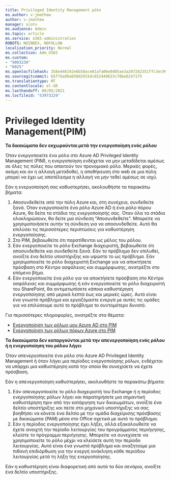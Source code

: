 ```yaml
---
title: Privileged Identity Management ρόλο
ms.author: v-jmathew
author: v-jmathew
manager: scotv
ms.audience: Admin
ms.topic: article
ms.service: o365-administration
ROBOTS: NOINDEX, NOFOLLOW
localization_priority: Normal
ms.collection: Adm_O365
ms.custom:
- "9003230"
- "6825"
ms.openlocfilehash: 358e446192e6b58ace81afa06e0d65ae3a207282351ffc3ec9975a24779951fb
ms.sourcegitcommit: b5f7da89a650d2915dc652449623c78be6247175
ms.translationtype: MT
ms.contentlocale: el-GR
ms.lasthandoff: 08/05/2021
ms.locfileid: "53973229"
---
```

# <a name="privileged-identity-managementpim-role"></a>Privileged Identity Management(PIM)

**Τα δικαιώματα δεν εκχωρούνται μετά την ενεργοποίηση ενός ρόλου**

Όταν ενεργοποιείτε ένα ρόλο στο Azure AD Privileged Identity Management (PIM), η ενεργοποίηση ενδέχεται να μην μεταδίδεται αμέσως σε όλες τις πύλες που απαιτούν τον προνομιακό ρόλο. Μερικές φορές, ακόμη και αν η αλλαγή μεταδοθεί, η αποθήκευση στο web σε μια πύλη μπορεί να έχει ως αποτέλεσμα η αλλαγή να μην τεθεί αμέσως σε ισχύ.

Εάν η ενεργοποίησή σας καθυστερήσει, ακολουθήστε τα παρακάτω βήματα:

1. Αποσυνδεθείτε από την πύλη Azure και, στη συνέχεια, συνδεθείτε ξανά. Όταν ενεργοποιείτε ένα ρόλο Azure AD ή ένα ρόλο πόρου Azure, θα δείτε τα στάδια της ενεργοποίησής σας. Όταν όλα τα στάδια ολοκληρώσουν, θα δείτε μια σύνδεση "Αποσυνδεθείτε". Μπορείτε να χρησιμοποιήσετε αυτήν τη σύνδεση για να αποσυνδεθείτε. Αυτό θα επιλύσει τις περισσότερες περιπτώσεις για καθυστέρηση ενεργοποίησης.
2. Στο PIM, βεβαιωθείτε ότι παρατίθενται ως μέλος του ρόλου.
3. Εάν ενεργοποιείτε το ρόλο Exchange διαχειριστή, βεβαιωθείτε ότι αποσυνδεθείτε και συνδεθείτε ξανά. Εάν το πρόβλημα δεν επιλυθεί, ανοίξτε ένα δελτίο υποστήριξης και υψώστε το ως πρόβλημα. Εάν χρησιμοποιείτε το ρόλο διαχειριστή Exchange για να αποκτήσετε πρόσβαση στο Κέντρο ασφάλειας και συμμόρφωσης, ανατρέξτε στο επόμενο βήμα.
4. Εάν ενεργοποιείτε ένα ρόλο για να αποκτήσετε πρόσβαση στο Κέντρο ασφάλειας και συμμόρφωσης ή εάν ενεργοποιείτε το ρόλο διαχειριστή του SharePoint, θα αντιμετωπίσετε κάποια καθυστέρηση ενεργοποίησης από μερικά λεπτά έως και μερικές ώρες. Αυτό είναι ένα γνωστό πρόβλημα και εργαζόμαστε ενεργά με αυτές τις ομάδες για να επιλύσουμε αυτό το πρόβλημα το συντομότερο δυνατό.

Για περισσότερες πληροφορίες, ανατρέξτε στα θέματα:

- [Ενεργοποίηση των ρόλων μου Azure AD στο PIM](https://docs.microsoft.com/azure/active-directory/privileged-identity-management/pim-how-to-activate-role?WT.mc_id=Portal-Microsoft_Azure_Support "https://docs.microsoft.com/azure/active-directory/privileged-identity-management/pim-how-to-activate-role?wt.mc_id=portal-microsoft_azure_support")
- [Ενεργοποίηση των ρόλων πόρων Azure στο PIM](https://docs.microsoft.com/azure/active-directory/privileged-identity-management/pim-resource-roles-activate-your-roles?WT.mc_id=Portal-Microsoft_Azure_Support "https://docs.microsoft.com/azure/active-directory/privileged-identity-management/pim-resource-roles-activate-your-roles?wt.mc_id=portal-microsoft_azure_support")

**Τα δικαιώματα δεν καταργούνται μετά την απενεργοποίηση ενός ρόλου ή η ενεργοποίηση του ρόλου λήγει**

Όταν απενεργοποιείτε ένα ρόλο στο Azure AD Privileged Identity Management ή όταν λήγει μια περίοδος ενεργοποίησης ρόλων, ενδέχεται να υπάρχει μια καθυστέρηση κατά την οποία θα συνεχίσετε να έχετε πρόσβαση.

Εάν η απενεργοποίηση καθυστερήσει, ακολουθήστε τα παρακάτω βήματα:

1. Εάν απενεργοποιείτε το ρόλο διαχειριστή του Exchange ή η περίοδος ενεργοποίησης ρόλων λήγει και παρατηρήσετε μια σημαντική καθυστέρηση πριν από την κατάργηση των δικαιωμάτων, ανοίξτε ένα δελτίο υποστήριξης και πείτε στο μηχανικό υποστήριξης να σας βοηθήσει να κάνετε ένα δελτίο με την ομάδα διαχείρισης πρόσβασης με δικαιώματα (PAM) μέσα στο Office σχετικά με αυτό το πρόβλημα.
2. Εάν η περίοδος ενεργοποίησης έχει λήξει, αλλά εξακολουθείτε να έχετε ανοιχτή την περίοδο λειτουργίας του προγράμματος περιήγησης, κλείστε το πρόγραμμα περιήγησης. Μπορείτε να συνεχίσετε να χρησιμοποιείτε το ρόλο μέχρι να κλείσετε αυτή την περίοδο λειτουργίας. Αυτό είναι ένα γνωστό πρόβλημα και αναζητούμε μια πιθανή επιδιόρθωση για την ενεργή ανάκληση κάθε περιόδου λειτουργίας μετά τη λήξη της ενεργοποίησης.

Εάν η καθυστέρηση είναι διαφορετική από αυτά τα δύο σενάρια, ανοίξτε ένα δελτίο υποστήριξης.
